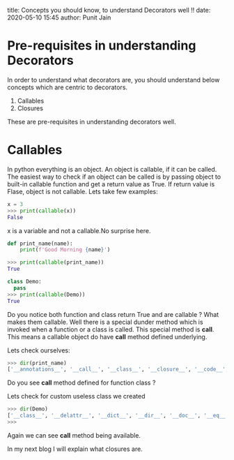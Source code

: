 title: Concepts you should know, to understand Decorators well !!
date: 2020-05-10 15:45
author: Punit Jain

# Pre-requisites in understanding Decorators

In order to understand what decorators are, you should understand below concepts which are centric to decorators.

1. Callables
2. Closures

These are pre-requisites in understanding decorators well.

# Callables

In python everything is an object. An object is callable, if it can be called. The easiest way to check if an object can be called is by passing object to built-in callable function and get a return value as True. If return value is Flase, object is not callable. Lets take few examples:

```python
x = 3
>>> print(callable(x))
False
```
x is a variable and not a callable.No surprise here.

```python
def print_name(name):
    print(f'Good Morning {name}')

>>> print(callable(print_name))
True
```

```python
class Demo:
  pass
>>> print(callable(Demo))
True
```

Do you notice both function and class return True and are callable ? What makes them callable.
Well there is a special dunder method which is invoked when a function or a class is called.
This special method is __call__. This means a callable object do have __call__ method defined underlying.

Lets check ourselves:

```python
>>> dir(print_name)
['__annotations__', '__call__', '__class__', '__closure__', '__code__', '__defaults__', '__delattr__', '__dict__', '__dir__', '__doc__', '__eq__', '__format__', '__ge__', '__get__', '__getattribute__', '__globals__', '__gt__', '__hash__', '__init__', '__init_subclass__', '__kwdefaults__', '__le__', '__lt__', '__module__', '__name__', '__ne__', '__new__', '__qualname__', '__reduce__', '__reduce_ex__', '__repr__', '__setattr__', '__sizeof__', '__str__', '__subclasshook__']
```

Do you see __call__ method defined for function class ?

Lets check for custom useless class we created

```python
>>> dir(Demo)
['__class__', '__delattr__', '__dict__', '__dir__', '__doc__', '__eq__', '__format__', '__ge__', '__getattribute__', '__gt__', '__hash__', '__init__', '__init_subclass__', '__le__', '__lt__', '__module__', '__ne__', '__new__', '__reduce__', '__reduce_ex__', '__repr__', '__setattr__', '__sizeof__', '__str__', '__subclasshook__', '__weakref__']
>>> 
```

Again we can see __call__ method being available. 

In my next blog I will explain what closures are.
